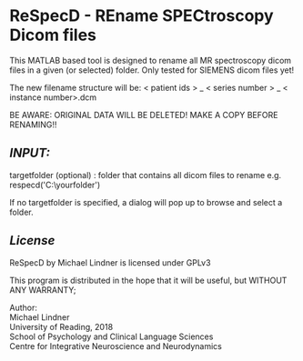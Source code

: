 # ReSpecD -  REname SPECtroscopy Dicom files

This MATLAB based tool is designed to rename all MR spectroscopy dicom files in a given (or selected) folder. Only tested for SIEMENS dicom files yet!


The new filename structure will be:
< patient ids > _ < series number > _ < instance number>.dcm


BE AWARE: ORIGINAL DATA WILL BE DELETED!
MAKE A COPY BEFORE RENAMING!!


## *INPUT:*
targetfolder (optional) : folder that contains all dicom files to rename
e.g. respecd('C:\yourfolder')

If no targetfolder is specified, a dialog will pop up to
browse and select a folder.


## *License*  
ReSpecD by Michael Lindner is licensed under GPLv3

This program is distributed in the hope that it will be useful, but WITHOUT ANY WARRANTY;
  
  
Author:  
Michael Lindner  
University of Reading, 2018  
School of Psychology and Clinical Language Sciences  
Centre for Integrative Neuroscience and Neurodynamics
